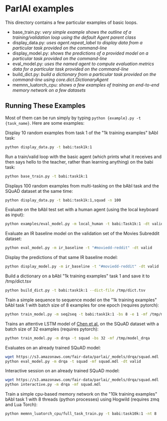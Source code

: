 # ParlAI examples

This directory contains a few particular examples of basic loops.

- base_train.py: _very simple example shows the outline of a training/validation loop using the default Agent parent class_
- display_data.py: _uses agent.repeat_label to display data from a particular task provided on the command-line_
- display_model.py: _shows the predictions of a provided model on a particular task provided on the command-line_
- eval_model.py: _uses the named agent to compute evaluation metrics data for a particular task provided on the command-line_
- build_dict.py: _build a dictionary from a particular task provided on the command-line using core.dict.DictionaryAgent_
- memnn_luatorch_cpu: _shows a few examples of training an end-to-end memory network on a few datasets_

## Running These Examples

Most of them can be run simply by typing `python {example}.py -t {task_name}`. Here are some examples:

Display 10 random examples from task 1 of the "1k training examples" bAbI task:
```bash
python display_data.py -t babi:task1k:1
```

Run a train/valid loop with the basic agent (which prints what it receives and then says hello to the teacher, rather than learning anything) on the babi task:
```bash
python base_train.py -t babi:task1k:1
```

Displays 100 random examples from multi-tasking on the bAbI task and the SQuAD dataset at the same time:
```bash
python display_data.py -t babi:task1k:1,squad -n 100
```

Evaluate on the bAbI test set with a human agent (using the local keyboard as input):
```bash
python examples/eval_model.py -m local_human -t babi:Task1k:1 -dt valid
```

Evaluate an IR baseline model on the validation set of the Movies Subreddit dataset:
```bash
python eval_model.py -m ir_baseline -t "#moviedd-reddit" -dt valid
```

Display the predictions of that same IR baseline model:
```bash
python display_model.py -m ir_baseline -t "#moviedd-reddit" -dt valid
```

Build a dictionary on a bAbI "1k training examples" task 1 and save it to /tmp/dict.tsv
```bash
python build_dict.py -t babi:task1k:1 --dict-file /tmp/dict.tsv
```

Train a simple sequence to sequence model on the "1k training examples" bAbI task 1 with batch size of 8 examples for one epoch (requires pytorch):
```bash
python train_model.py -m seq2seq -t babi:task1k:1 -bs 8 -e 1 -mf /tmp/model_s2s
```

Trains an attentive LSTM model of [Chen et al.](https://arxiv.org/abs/1704.00051) on the SQuAD dataset with a batch size of 32 examples (requires pytorch):
```bash
python train_model.py -m drqa -t squad -bs 32 -mf /tmp/model_drqa
```

Evaluates on an already trained SQuAD model:
```bash
wget https://s3.amazonaws.com/fair-data/parlai/_models/drqa/squad.mdl
python eval_model.py -m drqa -t squad -mf squad.mdl -dt valid
```

Interactive session on an already trained SQuAD model:
```bash
wget https://s3.amazonaws.com/fair-data/parlai/_models/drqa/squad.mdl
python interactive.py -m drqa -mf squad.mdl
```

Train a simple cpu-based memory network on the "10k training examples" bAbI task 1 with 8 threads (python processes) using Hogwild (requires zmq and Lua Torch):
```bash
python memnn_luatorch_cpu/full_task_train.py -t babi:task10k:1 -nt 8
```
